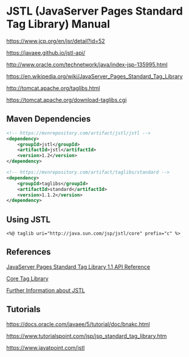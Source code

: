 # JSTL (JavaServer Pages Standard Tag Library) Manual

https://www.jcp.org/en/jsr/detail?id=52

https://javaee.github.io/jstl-api/

http://www.oracle.com/technetwork/java/index-jsp-135995.html

https://en.wikipedia.org/wiki/JavaServer_Pages_Standard_Tag_Library

http://tomcat.apache.org/taglibs.html

https://tomcat.apache.org/download-taglibs.cgi

## Maven Dependencies

```xml
<!-- https://mvnrepository.com/artifact/jstl/jstl -->
<dependency>
    <groupId>jstl</groupId>
    <artifactId>jstl</artifactId>
    <version>1.2</version>
</dependency>
```

```xml
<!-- https://mvnrepository.com/artifact/taglibs/standard -->
<dependency>
    <groupId>taglibs</groupId>
    <artifactId>standard</artifactId>
    <version>1.1.2</version>
</dependency>
```

## Using JSTL

```
<%@ taglib uri="http://java.sun.com/jsp/jstl/core" prefix="c" %>
```

## References

[JavaServer Pages Standard Tag Library 1.1 API Reference](https://docs.oracle.com/javaee/5/jstl/1.1/docs/tlddocs/)

[Core Tag Library](https://docs.oracle.com/javaee/5/tutorial/doc/bnakh.html)

[Further Information about JSTL](https://docs.oracle.com/javaee/5/tutorial/doc/bnali.html)

## Tutorials

https://docs.oracle.com/javaee/5/tutorial/doc/bnakc.html

https://www.tutorialspoint.com/jsp/jsp_standard_tag_library.htm

https://www.javatpoint.com/jstl